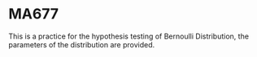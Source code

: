 # MA677
This is a practice for the hypothesis testing of Bernoulli Distribution, the parameters of the distribution are provided.
